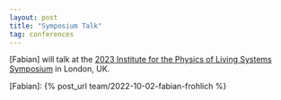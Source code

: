 ```yaml
---
layout: post
title: "Symposium Talk"
tag: conferences
---
```

[Fabian] will talk at the [2023 Institute for the Physics of Living Systems Symposium](https://www.ucl.ac.uk/physics-living-systems/events/2023/may/ucl-institute-physics-living-systems-annual-symposium-2023) in London, UK.

[Fabian]: {% post_url team/2022-10-02-fabian-frohlich %}
